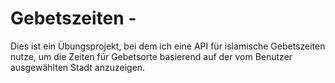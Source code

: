 # Gebetszeiten -
Dies ist ein Übungsprojekt, bei dem ich eine API für islamische Gebetszeiten nutze, um die Zeiten für Gebetsorte basierend auf der vom Benutzer ausgewählten Stadt anzuzeigen.

